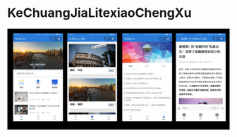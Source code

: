 # KeChuangJiaLitexiaoChengXu


![Image text](https://raw.githubusercontent.com/a858742487/KeChuangJiaLitexiaoChengXu/master/images/%E6%9C%AA%E6%A0%87%E9%A2%98-1.jpg)
